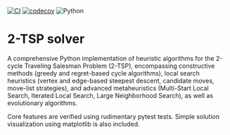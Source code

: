 [![CI](https://github.com/Poranny/2-TSP/actions/workflows/ci.yml/badge.svg)](https://github.com/Poranny/Sssnake/actions) [![codecov](https://codecov.io/gh/Poranny/Two-TSP/graph/badge.svg?token=W1WXPE0X2H)](https://codecov.io/gh/Poranny/Two-TSP) ![Python](https://img.shields.io/badge/python-3.11%2B-blue.svg)

# 2-TSP solver

A comprehensive Python implementation of heuristic algorithms for the 2-cycle Traveling Salesman Problem (2-TSP), encompassing constructive methods (greedy and regret-based cycle algorithms), local search heuristics (vertex and edge-based steepest descent, candidate moves, move-list strategies), and advanced metaheuristics (Multi-Start Local Search, Iterated Local Search, Large Neighborhood Search), as well as evolutionary algorithms.

Core features are verified using rudimentary pytest tests.
Simple solution visualization using matplotlib is also included.
